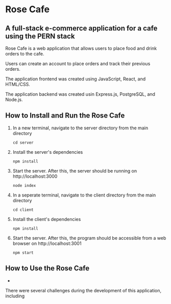 # Rose Cafe

## A full-stack e-commerce application for a cafe using the PERN stack

Rose Cafe is a web application that allows users to place food and drink orders to the cafe.

Users can create an account to place orders and track their previous orders.

The application frontend was created using JavaScript, React, and HTML/CSS.

The application backend was created usin Express.js, PostgreSQL, and Node.js.

## How to Install and Run the Rose Cafe
1. In a new terminal, navigate to the server directory from the main directory
   
   ```cd server```
2. Install the server's dependencies
   
   ```npm install```
3. Start the server. After this, the server should be running on http://localhost:3000

   ```node index```
   
4. In a seperate terminal, navigate to the client directory from the main directory

   ```cd client```
6. Install the client's dependencies 

   ```npm install```
7. Start the server. After this, the program should be accessible from a web browser on http://localhost:3001

   ```npm start```

## How to Use the Rose Cafe
 - 


There were several challenges during the development of this application, including 

